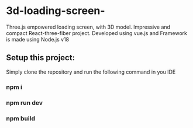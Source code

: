 # 3d-loading-screen-
Three.js empowered loading screen, with 3D model. Impressive and compact React-three-fiber project.
Developed using vue.js and Framework is made using Node.js v18

## Setup this project:
Simply clone the repository and run the following command in you IDE

### npm i

### npm run dev

### npm build
